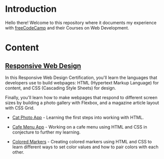 # Introduction
Hello there!
Welcome to this repository where it documents my experience with [freeCodeCamp](www.freecodecamp.org) and their Courses on Web Development.

# Content
## [Responsive Web Design](./Responsive%20Web%20Design/)
In this Responsive Web Design Certification, you'll learn the languages that developers use to build webpages: HTML (Hypertext Markup Language) for content, and CSS (Cascading Style Sheets) for design.

Finally, you'll learn how to make webpages that respond to different screen sizes by building a photo gallery with Flexbox, and a magazine article layout with CSS Grid.

* [Cat Photo App](./Responsive%20Web%20Design/Cat%20Photo%20App/) - Learning the first steps into working with HTML.

* [Cafe Menu App](./Responsive%20Web%20Design/Cafe%20Menu/) - Working on a cafe menu using HTML and CSS in conjecture to further my learning.

* [Colored Markers](./Responsive%20Web%20Design/Colored%20Markers/) - Creating colored markers using HTML and CSS to learn different ways to set color values and how to pair colors with each other.
